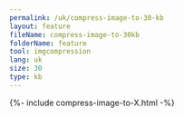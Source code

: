 ```yaml
---
permalink: /uk/compress-image-to-30-kb
layout: feature
fileName: compress-image-to-30kb
folderName: feature
tool: imgcompression
lang: uk
size: 30
type: kb
---
```


{%- include compress-image-to-X.html -%}
